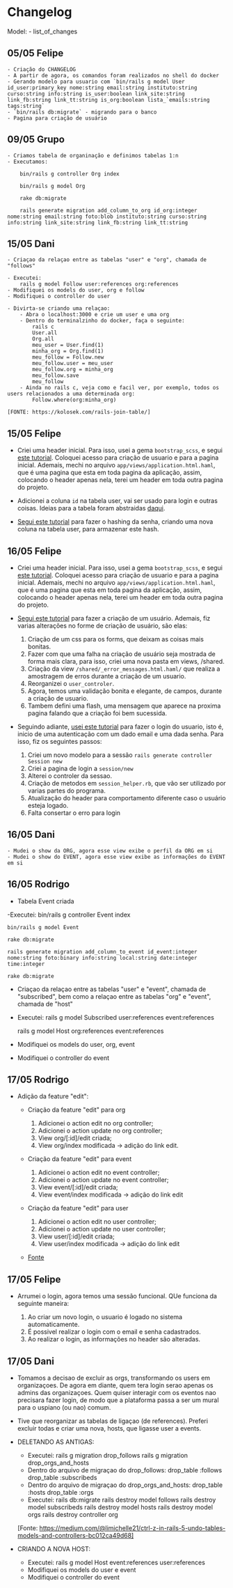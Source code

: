 # Changelog

Model: <date> - <who> list_of_changes

## 05/05 Felipe

    - Criação do CHANGELOG
    - A partir de agora, os comandos foram realizados no shell do docker
    - Gerando modelo para usuario com `bin/rails g model User id_user:primary_key nome:string email:string instituto:string curso:string info:string is_user:boolean link_site:string link_fb:string link_tt:string is_org:boolean lista_`emails:string tags:string`
    - `bin/rails db:migrate` - migrando para o banco
    - Pagina para criação de usuário

## 09/05 Grupo

    - Criamos tabela de organinação e definimos tabelas 1:n
    - Executamos:

        bin/rails g controller Org index

        bin/rails g model Org

        rake db:migrate

        rails generate migration add_column_to_org id_org:integer nome:string email:string foto:blob instituto:string curso:string info:string link_site:string link_fb:string link_tt:string

## 15/05 Dani

    - Criaçao da relaçao entre as tabelas "user" e "org", chamada de "follows"

    - Executei:
        rails g model Follow user:references org:references
    - Modifiquei os models do user, org e follow
    - Modifiquei o controller do user

    - Divirta-se criando uma relaçao:
        - Abra o localhost:3000 e crie um user e uma org
        - Dentro do terminalzinho do docker, faça o seguinte:
            rails c
            User.all
            Org.all
            meu_user = User.find(1)
            minha_org = Org.find(1)
            meu_follow = Follow.new
            meu_follow.user = meu_user
            meu_follow.org = minha_org
            meu_follow.save
            meu_follow
        - Ainda no rails c, veja como e facil ver, por exemplo, todos os users relacionados a uma determinada org:
            Follow.where(org:minha_org)

    [FONTE: https://kolosek.com/rails-join-table/]        

## 15/05 Felipe

- Criei uma header inicial. Para isso, usei a gema `bootstrap_scss`, e segui [este tutorial](https://www.railstutorial.org/book/filling_in_the_layout). Coloquei acesso para criação de usuario e para a pagina inicial. Ademais, mechi no arquivo `app/views/application.html.haml`, que é uma pagina que esta em toda pagina da aplicação, assim, colocando o header apenas nela, terei um header em toda outra pagina do projeto.

- Adicionei a coluna `id` na tabela user, vai ser usado para login e outras coisas. Ideias para a tabela foram abstraidas [daqui](https://www.railstutorial.org/book/modeling_users#sec-creating_and_authenticating_a_user).

- [Segui este tutorial](https://www.railstutorial.org/book/modeling_users#sec-creating_and_authenticating_a_user) para fazer o hashing da senha, criando uma nova coluna na tabela user, para armazenar este hash.

## 16/05 Felipe

- Criei uma header inicial. Para isso, usei a gema `bootstrap_scss`, e segui [este tutorial](https://www.railstutorial.org/book/filling_in_the_layout). Coloquei acesso para criação de usuario e para a pagina inicial. Ademais, mechi no arquivo `app/views/application.html.haml`, que é uma pagina que esta em toda pagina da aplicação, assim, colocando o header apenas nela, terei um header em toda outra pagina do projeto.

- [Segui este tutorial](https://www.railstutorial.org/book/sign_up) para fazer a criação de um usuário. Ademais, fiz varias alterações no forme de criação de usuário, são elas:

    1. Criação de um css para os forms, que deixam as coisas mais bonitas.
    2. Fazer com que uma falha na criação de usuário seja mostrada de forma mais clara, para isso, criei uma nova pasta em views, /shared.
    3. Criação da view `/shared/_error_messages.html.haml/` que realiza a amostragem de erros durante a criação de um usuario.
    4. Reorganizei o `user_controler`.
    5. Agora, temos uma validação bonita e elegante, de campos, durante a criação de usuario.
    6. Tambem defini uma flash, uma mensagem que aparece na proxima pagina falando que a criação foi bem sucessida.

- Seguindo adiante, [usei este tutorial](https://www.railstutorial.org/book/basic_login) para fazer o login do usuario, isto é, inicio de uma autenticação com um dado email e uma dada senha. Para isso, fiz os seguintes passos:

    1. Criei um novo modelo para a sessão `rails generate controller Session new`
    2. Criei a pagina de login a `session/new`
    3. Alterei o controler da sessao.
    4. Criação de metodos em `session_helper.rb`, que vão ser utilizado por varias partes do programa.
    5. Atualização do header para comportamento diferente caso o usuário esteja logado.
    6. Falta consertar o erro para login

## 16/05 Dani

    - Mudei o show da ORG, agora esse view exibe o perfil da ORG em si
    - Mudei o show do EVENT, agora esse view exibe as informações do EVENT em si

## 16/05 Rodrigo

- Tabela Event criada

-Executei:
    bin/rails g controller Event index

    bin/rails g model Event

    rake db:migrate

    rails generate migration add_column_to_event id_event:integer nome:string foto:binary info:string local:string date:integer time:integer

    rake db:migrate

- Criaçao da relaçao entre as tabelas "user" e "event", chamada de "subscribed", bem como a relaçao entre as tabelas "org" e "event", chamada de "host"

- Executei:
    rails g model Subscribed user:references event:references

    rails g model Host org:references event:references

- Modifiquei os models do user, org, event

- Modifiquei o controller do event

## 17/05 Rodrigo

- Adição da feature "edit":

    - Criação da feature "edit" para org
        1. Adicionei o action edit no org controller;
        2. Adicionei o action update no org controller;
        3. View org/[:id]/edit criada;
        4. View org/index modificada -> adição do link edit.

    - Criação da feature "edit" para event
        1. Adicionei o action edit no event controller;
        2. Adicionei o action update no event controller;
        3. View event/[:id]/edit criada;
        4. View event/index modificada -> adição do link edit

    - Criação da feature "edit" para user
        1. Adicionei o action edit no user controller;
        2. Adicionei o action update no user controller;
        3. View user/[:id]/edit criada;
        4. View user/index modificada -> adição do link edit

    - [Fonte](https://www.railstutorial.org/book/updating_and_deleting_users)

## 17/05 Felipe

- Arrumei o login, agora temos uma sessão funcional. QUe funciona da seguinte maneira:

    1. Ao criar um novo login, o usuario é logado no sistema automaticamente.
    2. É possivel realizar o login com o email e senha cadastrados.
    3. Ao realizar o login, as informações no header são alteradas.

## 17/05 Dani

- Tomamos a decisao de excluir as orgs, transformando os users em organizaçoes.
De agora em diante, quem tera login serao apenas os admins das organizaçoes.
Quem quiser interagir com os eventos nao precisara fazer login, de modo que a plataforma
passa a ser um mural para o uspiano (ou nao) comum.

- Tive que reorganizar as tabelas de ligaçao (de references). Preferi excluir todas e
criar uma nova, hosts, que ligasse user a events.

- DELETANDO AS ANTIGAS:

  - Executei:
    rails g migration drop_follows
    rails g migration drop_orgs_and_hosts
  - Dentro do arquivo de migraçao do drop_follows:
      drop_table :follows
      drop_table :subscribeds
  - Dentro do arquivo de migraçao do drop_orgs_and_hosts:
      drop_table :hosts
      drop_table :orgs
  - Executei:
      rails db:migrate
      rails destroy model follows
      rails destroy model subscribeds
      rails destroy model hosts
      rails destroy model orgs
      rails destroy controller org

  [Fonte: https://medium.com/@limichelle21/ctrl-z-in-rails-5-undo-tables-models-and-controllers-bc012ca49d68]

- CRIANDO A NOVA HOST:

    - Executei:
        rails g model Host event:references user:references
    - Modifiquei os models do user e event
    - Modifiquei o controller do event
